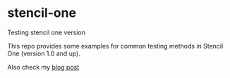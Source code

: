 # stencil-one
Testing stencil one version

This repo provides some examples for common testing methods in Stencil One (version 1.0 and up). 

Also check my [blog post](https://medium.com/@tally_b/unit-testing-stenciljs-1-0-c4e902a4e63c?postPublishedType=initial)
